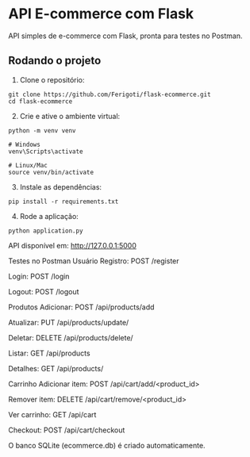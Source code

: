 # API E-commerce com Flask

API simples de e-commerce com Flask, pronta para testes no Postman.

## Rodando o projeto

1. Clone o repositório:
```
git clone https://github.com/Ferigoti/flask-ecommerce.git
cd flask-ecommerce
```
2. Crie e ative o ambiente virtual:

```
python -m venv venv

# Windows
venv\Scripts\activate

# Linux/Mac
source venv/bin/activate
```
3. Instale as dependências:

```
pip install -r requirements.txt
```

4. Rode a aplicação:

```
python application.py
```

API disponível em: http://127.0.0.1:5000

Testes no Postman
Usuário
Registro: POST /register

Login: POST /login

Logout: POST /logout

Produtos
Adicionar: POST /api/products/add

Atualizar: PUT /api/products/update/<id>

Deletar: DELETE /api/products/delete/<id>

Listar: GET /api/products

Detalhes: GET /api/products/<id>

Carrinho
Adicionar item: POST /api/cart/add/<product_id>

Remover item: DELETE /api/cart/remove/<product_id>

Ver carrinho: GET /api/cart

Checkout: POST /api/cart/checkout

O banco SQLite (ecommerce.db) é criado automaticamente.
